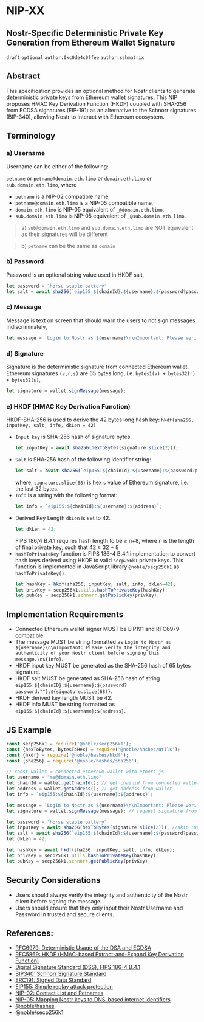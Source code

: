 # NIP-XX
Nostr-Specific Deterministic Private Key Generation from Ethereum Wallet Signature
--
`draft` `optional` `author:0xc0de4c0ffee` `author:sshmatrix`

## Abstract

This specification provides an optional method for Nostr clients to generate deterministic private keys from Ethereum wallet signatures. This NIP proposes HMAC Key Derivation Function (HKDF) coupled with SHA-256 from ECDSA signatures (EIP-191) as an alternative to the Schnorr signatures (BIP-340), allowing Nostr to interact with Ethereum ecosystem.

## Terminology
### a) Username
Username can be either of the following:

`petname` or `petname@domain.eth.limo` or `domain.eth.limo` or `sub.domain.eth.limo`, where

- `petname` is a NIP-02 compatible name,
- `petname@domain.eth.limo` is a NIP-05 compatible name,
- `domain.eth.limo` is NIP-05 equivalent of `_@domain.eth.limo`,
- `sub.domain.eth.limo` is NIP-05 equivalent of `_@sub.domain.eth.limo`.
> a) `sub@domain.eth.limo` and `sub.domain.eth.limo` are NOT equivalent as their signatures will be different

> b) `petname` can be the same as `domain`

### b) Password
Password is an optional string value used in HKDF salt,
```js
let password = "horse staple battery"
let salt = await sha256(`eip155:${chainId}:${username}:${password?password:""}:${signature.slice(68)}`);
```

### c) Message
Message is text on screen that should warn the users to not sign messages indiscriminately,
```js
let message = `Login to Nostr as ${username}\n\nImportant: Please verify the integrity and authenticity of your Nostr client before signing this message.\n${info}`
```
### d) Signature
Signature is the deterministic signature from connected Ethereum wallet. Ethereum signatures `(v,r,s)` are 65 bytes long, i.e. `bytes1(v) + bytes32(r) + bytes32(s)`,
```js
let signature = wallet.signMessage(message);
```
### e) HKDF (HMAC Key Derivation Function)
HKDF-SHA-256 is used to derive the 42 bytes long hash key: `hkdf(sha256, inputKey, salt, info, dkLen = 42)`
- `Input key` is SHA-256 hash of signature bytes.
   ```js
   let inputKey = await sha256(hexToBytes(signature.slice(2)));
   ```
- `Salt` is SHA-256 hash of the following identifier string:
   ```js
   let salt = await sha256(`eip155:${chainId}:${username}:${password?password:""}:${signature.slice(68)}`);
   ```
   where, `signature.slice(68)` is hex `s` value of Ethereum signature, i.e. the last 32 bytes.
- `Info` is a string with the following format:
   ```js
   let info = `eip155:${chainId}:${username}:${address}`;
   ```
- Derived Key Length `dkLen` is set to 42.
   ```js
   let dkLen = 42;
   ```
   FIPS 186/4 B.4.1 requires hash length to be ≥ n+8, where n is the length of final private key, such that 42 ≥ 32 + 8
- `hashToPrivateKey` function is FIPS 186-4 B.4.1 implementation to convert hash keys derived using HKDF to valid `secp256k1` private keys. This function is implemented in JavaScript library `@noble/secp256k1` as `hashToPrivateKey()`.
   ```js
   let hashKey = hkdf(sha256, inputKey, salt, info, dkLen=42);
   let privKey = secp256k1.utils.hashToPrivateKey(hashKey);
   let pubKey = secp256k1.schnorr.getPublicKey(privKey);
   ```

## Implementation Requirements

- Connected Ethereum wallet signer MUST be EIP191 and RFC6979 compatible.
- The message MUST be string formatted as `Login to Nostr as ${username}\n\nImportant: Please verify the integrity and authenticity of your Nostr client before signing this message.\n${info}`.
- HKDF input key MUST be generated as the SHA-256 hash of 65 bytes signature.
- HKDF salt MUST be generated as SHA-256 hash of string `eip155:${chainID}:${username}:${password?password:""}:${signature.slice(68)}`.
- HKDF derived key length MUST be 42.
- HKDF info MUST be string formatted as `eip155:${chainId}:${username}:${address}`.

## JS Example
```js
const secp256k1 = require('@noble/secp256k1');
const {hexToBytes, bytesToHex} = require('@noble/hashes/utils');
const {hkdf} = require('@noble/hashes/hkdf');
const {sha256} = require('@noble/hashes/sha256');

// const wallet = connected ethereum wallet with ethers.js
let username = "me@domain.eth.limo"
let chainId = wallet.getChainId(); // get chainid from connected wallet
let address = wallet.getAddress(); // get address from wallet
let info = `eip155:${chainId}:${username}:${address}`;

let message = `Login to Nostr as ${username}\n\nImportant: Please verify the integrity and authenticity of your Nostr client before signing this message.\n${info}`
let signature = wallet.signMessage(message); // request signature from wallet

let password = "horse staple battery"
let inputKey = await sha256(hexToBytes(signature.slice(2))); //skip "0x"
let salt = await sha256(`eip155:${chainId}:${username}:${password?password:""}:${signature.slice(68)}`);
let dkLen = 42;

let hashKey = await hkdf(sha256, inputKey, salt, info, dkLen);
let privKey = secp256k1.utils.hashToPrivateKey(hashKey);
let pubKey = secp256k1.schnorr.getPublicKey(privKey);
```

## Security Considerations

- Users should always verify the integrity and authenticity of the Nostr client before signing the message.
- Users should ensure that they only input their Nostr Username and Password in trusted and secure clients.

## References:
- [RFC6979: Deterministic Usage of the DSA and ECDSA](https://datatracker.ietf.org/doc/html/rfc6979)
- [RFC5869: HKDF (HMAC-based Extract-and-Expand Key Derivation Function)](https://datatracker.ietf.org/doc/html/rfc5869)
- [Digital Signature Standard (DSS), FIPS 186-4 B.4.1](https://csrc.nist.gov/publications/detail/fips/186/4/final)
- [BIP340: Schnorr Signature Standard](https://github.com/bitcoin/bips/blob/master/bip-0340.mediawiki)
- [ERC191: Signed Data Standard](https://eips.ethereum.org/EIPS/eip-191)
- [EIP155: Simple replay attack protection](https://eips.ethereum.org/EIPS/eip-155)
- [NIP-02: Contact List and Petnames](https://github.com/nostr-protocol/nips/blob/master/02.md)
- [NIP-05: Mapping Nostr keys to DNS-based internet identifiers](https://github.com/nostr-protocol/nips/blob/master/05.md)
- [@noble/hashes](https://github.com/paulmillr/noble-hashes)
- [@noble/secp256k1](https://github.com/paulmillr/noble-secp256k1)
